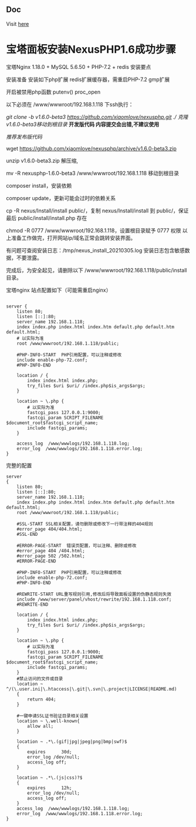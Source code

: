 ## Doc
Visit [here](http://doc.nexusphp.org/)

# 宝塔面板安装NexusPHP1.6成功步骤

宝塔Nginx 1.18.0 + MySQL 5.6.50 + PHP-7.2 + redis 安装要点

安装准备
安装如下php扩展
redis扩展缓存器，需重启PHP-7.2
gmp扩展

开启被禁用php函数
putenv()
proc_open


以下必须在 /www/wwwroot/192.168.1.118 下ssh执行：

_git clone -b v1.6.0-beta3  https://github.com/xiaomlove/nexusphp.git ./  克隆v1.6.0-beta3移动到根目录_     **开发版代码 内容提交会出错,不建议使用**

*推荐发布版代码*

wget https://github.com/xiaomlove/nexusphp/archive/v1.6.0-beta3.zip

unzip v1.6.0-beta3.zip  解压缩,

mv -R  nexusphp-1.6.0-beta3   /www/wwwroot/192.168.1.118  移动到根目录


composer install，安装依赖

composer update，更新可能会过时的依赖关系

cp -R nexus/Install/install public/，复制 nexus/Install/install 到 public/，保证最后 public/install/install.php 存在

chmod -R 0777 /www/wwwroot/192.168.1.118，设置根目录赋予 0777 权限
以上准备工作做完，打开网站ip/域名正常会跳转安装界面。


有问题可查阅安装日志：/tmp/nexus_install_20210305.log
安装日志包含敏感数据，不要泄露。

完成后，为安全起见，请删除以下 /www/wwwroot/192.168.1.118/public/install 目录。



宝塔nginx 站点配置如下（可能需重启nginx）
```

server {
    listen 80;
    listen [::]:80;
    server_name 192.168.1.118;
    index index.php index.html index.htm default.php default.htm default.html;
    # 以实际为准
    root /www/wwwroot/192.168.1.118/public;

    #PHP-INFO-START  PHP引用配置，可以注释或修改
    include enable-php-72.conf;
    #PHP-INFO-END
    
    location / {
        index index.html index.php;
        try_files $uri $uri/ /index.php$is_args$args;
    }

    location ~ \.php {
        # 以实际为准
        fastcgi_pass 127.0.0.1:9000; 
        fastcgi_param SCRIPT_FILENAME $document_root$fastcgi_script_name;
        include fastcgi_params;
    }

    access_log  /www/wwwlogs/192.168.1.118.log;
    error_log  /www/wwwlogs/192.168.1.118.error.log;
}

```


完整的配置
```
server
{
    listen 80;
    listen [::]:80;
    server_name 192.168.1.118;
    index index.php index.html index.htm default.php default.htm default.html;
    root /www/wwwroot/192.168.1.118/public;
    
    #SSL-START SSL相关配置，请勿删除或修改下一行带注释的404规则
    #error_page 404/404.html;
    #SSL-END
    
    #ERROR-PAGE-START  错误页配置，可以注释、删除或修改
    #error_page 404 /404.html;
    #error_page 502 /502.html;
    #ERROR-PAGE-END
    
    #PHP-INFO-START  PHP引用配置，可以注释或修改
    include enable-php-72.conf;
    #PHP-INFO-END
    
    #REWRITE-START URL重写规则引用,修改后将导致面板设置的伪静态规则失效
    include /www/server/panel/vhost/rewrite/192.168.1.118.conf;
    #REWRITE-END

    location / {
        index index.html index.php;
        try_files $uri $uri/ /index.php$is_args$args;
    }

    location ~ \.php {
        # 以实际为准
        fastcgi_pass 127.0.0.1:9000; 
        fastcgi_param SCRIPT_FILENAME $document_root$fastcgi_script_name;
        include fastcgi_params;
    }
    #禁止访问的文件或目录
    location ~ ^/(\.user.ini|\.htaccess|\.git|\.svn|\.project|LICENSE|README.md)
    {
        return 404;
    }
    
    #一键申请SSL证书验证目录相关设置
    location ~ \.well-known{
        allow all;
    }
    
    location ~ .*\.(gif|jpg|jpeg|png|bmp|swf)$
    {
        expires      30d;
        error_log /dev/null;
        access_log off;
    }
    
    location ~ .*\.(js|css)?$
    {
        expires      12h;
        error_log /dev/null;
        access_log off; 
    }
    access_log  /www/wwwlogs/192.168.1.118.log;
    error_log  /www/wwwlogs/192.168.1.118.error.log;
}
```
